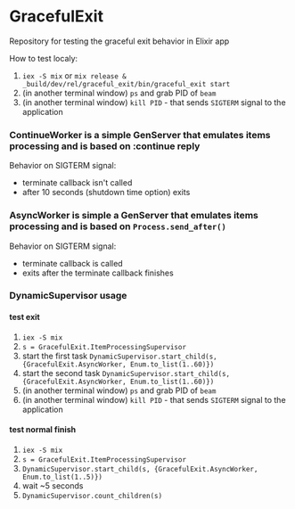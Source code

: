 # GracefulExit

Repository for testing the graceful exit behavior in Elixir app

How to test localy:
1. `iex -S mix` or `mix release & _build/dev/rel/graceful_exit/bin/graceful_exit start`
2. (in another terminal window) `ps` and grab PID of `beam`
3. (in another terminal window) `kill PID` - that sends `SIGTERM` signal to the application

### ContinueWorker is a simple GenServer that emulates items processing and is based on :continue reply

Behavior on SIGTERM signal:
  - terminate callback isn't called
  - after 10 seconds (shutdown time option) exits

### AsyncWorker is simple a GenServer that emulates items processing and is based on `Process.send_after()`

Behavior on SIGTERM signal:
  - terminate callback is called
  - exits after the terminate callback finishes

### DynamicSupervisor usage

#### test exit
1. `iex -S mix`
2. `s = GracefulExit.ItemProcessingSupervisor`
3. start the first task `DynamicSupervisor.start_child(s, {GracefulExit.AsyncWorker, Enum.to_list(1..60)})`
4. start the second task `DynamicSupervisor.start_child(s, {GracefulExit.AsyncWorker, Enum.to_list(1..60)})`
6. (in another terminal window) `ps` and grab PID of `beam`
7. (in another terminal window) `kill PID` - that sends `SIGTERM` signal to the application


#### test normal finish
1. `iex -S mix`
2. `s = GracefulExit.ItemProcessingSupervisor`
3. `DynamicSupervisor.start_child(s, {GracefulExit.AsyncWorker, Enum.to_list(1..5)})`
4. wait ~5 seconds
5. `DynamicSupervisor.count_children(s)`
